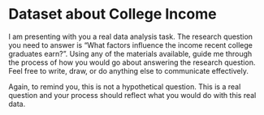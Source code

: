 # Dataset about College Income

I am presenting with you a real data analysis task. The research question you need to answer is “What factors influence the income recent college graduates earn?”. 
Using any of the materials available, guide me through the process of how you would go about answering the research question. Feel free to write, draw, or do anything else to communicate effectively.  

Again, to remind you, this is not a hypothetical question. This is a real question and your process should reflect what you would do with this real data. 